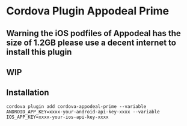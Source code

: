 # Cordova Plugin Appodeal Prime

## Warning the iOS podfiles of Appodeal has the size of 1.2GB please use a decent internet to install this plugin

## WIP

## Installation

```
cordova plugin add cordova-appodeal-prime --variable ANDROID_APP_KEY=xxxx-your-android-api-key-xxxx --variable IOS_APP_KEY=xxxx-your-ios-api-key-xxxx
```
